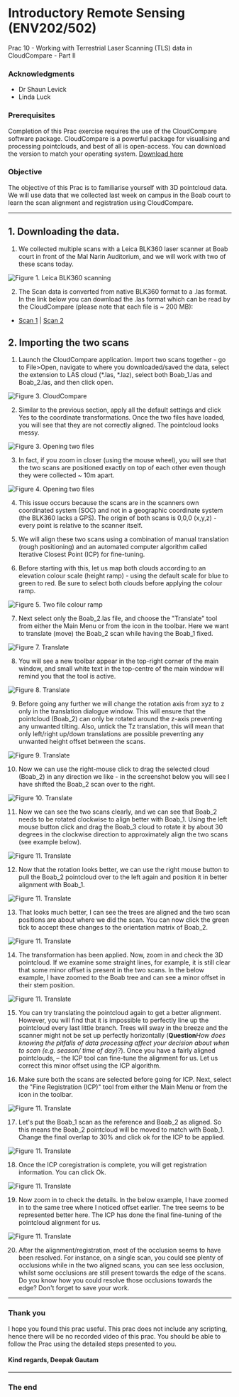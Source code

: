 # Introductory Remote Sensing (ENV202/502)
Prac 10 - Working with Terrestrial Laser Scanning (TLS) data in CloudCompare - Part II


### Acknowledgments 
- Dr Shaun Levick
- Linda Luck

### Prerequisites

Completion of this Prac exercise requires the use of the CloudCompare software package. CloudCompare is a powerful package for visualising and processing pointclouds, and best of all is open-access. You can download the version to match your operating system. [Download here](https://www.danielgm.net/cc/)

### Objective
The objective of this Prac is to familiarise yourself with 3D pointcloud data. We will use data that we collected last week on campus in the Boab court to learn the scan alignment and registration using CloudCompare. 

---------------------------------------------------

## 1. Downloading the data.
1. We collected multiple scans with a Leica BLK360 laser scanner at Boab court in front of the Mal Narin Auditorium, and we will work with two of these scans today.

![Figure 1. Leica BLK360 scanning](Figures/Prac09_BoabLidar.png)

2. The Scan data is converted from native BLK360 format to a .las format. In the link below you can download the .las format which can be read by the CloudCompare (please note that each file is ~ 200 MB):

- [Scan 1](https://charlesdarwinuni-my.sharepoint.com/:u:/g/personal/deepak_gautam_cdu_edu_au/EQLh_JE920JLp_blNIwjTKsBiGV8vVQzt1FMhq6hNhOvAw?e=6X6zBP) | [Scan 2](https://charlesdarwinuni-my.sharepoint.com/:u:/g/personal/deepak_gautam_cdu_edu_au/ERJnGoCYMHVAi85v6DKOWMIB5e4ydWOG5zyEwNVHqeTEFQ?e=4q7Ar5)

## 2. Importing the two scans

1. Launch the CloudCompare application. Import two scans together - go to File>Open, navigate to where you downloaded/saved the data, select the extension to LAS cloud (*.las, *.laz), select both Boab_1.las and Boab_2.las, and then click open.

![Figure 3. CloudCompare](Figures/Prac10_OpenTwoScans.png)

2. Similar to the previous section, apply all the default settings and click Yes to the coordinate transformations. Once the two files have loaded, you will see that they are not correctly aligned. The pointcloud looks messy.

![Figure 3. Opening two files](Figures/Prac10_ImportTwoScans.png)

3. In fact, if you zoom in closer (using the mouse wheel), you will see that the two scans are positioned exactly on top of each other even though they were collected ~ 10m apart.

![Figure 4. Opening two files](Figures/Prac10_TwoSanSamePosition.png)

4. This issue occurs because the scans are in the scanners own coordinated system (SOC) and not in a geographic coordinate system (the BLK360 lacks a GPS). The origin of both scans is 0,0,0 (x,y,z) - every point is relative to the scanner itself.

5. We will align these two scans using a combination of manual translation (rough positioning) and an automated computer algorithm called Iterative Closest Point (ICP) for fine-tuning.

6. Before starting with this, let us map both clouds according to an elevation colour scale (height ramp) - using the default scale for blue to green to red. Be sure to select both clouds before applying the colour ramp.

![Figure 5. Two file colour ramp](Figures/Prac10_HeightRamp2Scans.png)

7. Next select only the Boab_2.las file, and choose the "Translate" tool from either the Main Menu or from the icon in the toolbar. Here we want to translate (move) the Boab_2 scan while having the Boab_1 fixed.

![Figure 7. Translate](Figures/Prac10_Translate.png)


8. You will see a new toolbar appear in the top-right corner of the main window, and small white text in the top-centre of the main window will remind you that the tool is active.

![Figure 8. Translate](Figures/Prac10_ToolbarActive.png)

9. Before going any further we will change the rotation axis from xyz to z only in the translation dialogue window. This will ensure that the pointcloud (Boab_2) can only be rotated around the z-axis preventing any unwanted tilting. Also, untick the Tz translation, this will mean that only left/right up/down translations are possible preventing any unwanted height offset between the scans.

![Figure 9. Translate](Figures/Prac10_Zrotation.png)

10. Now we can use the right-mouse click to drag the selected cloud (Boab_2) in any direction we like - in the screenshot below you will see I have shifted the Boab_2 scan over to the right.

![Figure 10. Translate](Figures/Prac10_TranslateRight.png)

11. Now we can see the two scans clearly, and we can see that Boab_2 needs to be rotated clockwise to align better with Boab_1. Using the left mouse button click and drag the Boab_3 cloud to rotate it by about 30 degrees in the clockwise direction to approximately align the two scans (see example below). 

![Figure 11. Translate](Figures/Prac10_Rotate.png)

12. Now that the rotation looks better, we can use the right mouse button to pull the Boab_2 pointcloud over to the left again and position it in better alignment with Boab_1.

![Figure 11. Translate](Figures/Prac10_TranslateBack.png)

13. That looks much better, I can see the trees are aligned and the two scan positions are about where we did the scan. You can now click the green tick to accept these changes to the orientation matrix of Boab_2.

![Figure 11. Translate](Figures/Prac10_Accept.png)

14. The transformation has been applied. Now, zoom in and check the 3D pointcloud. If we examine some straight lines, for example, it is still clear that some minor offset is present in the two scans. In the below example, I have zoomed to the Boab tree and can see a minor offset in their stem position.  

![Figure 11. Translate](Figures/Prac10_MinorOffset.png)

15. You can try translating the pointcloud again to get a better alignment. However, you will find that it is impossible to perfectly line up the pointcloud every last little branch. Trees will sway in the breeze and the scanner might not be set up perfectly horizontally (**Question***How does knowing the pitfalls of data processing affect your decision about when to scan (e.g. season/ time of day)?*). Once you have a fairly aligned pointclouds, – the ICP tool can fine-tune the alignment for us. Let us correct this minor offset using the ICP algorithm. 

16. Make sure both the scans are selected before going for ICP. Next, select the "Fine Registration (ICP)" tool from either the Main Menu or from the icon in the toolbar. 

![Figure 11. Translate](Figures/Prac10_ICP.png)

17. Let's put the Boab_1 scan as the reference and Boab_2 as aligned. So this means the Boab_2 pointcloud will be moved to match with Boab_1. Change the final overlap to 30% and click ok for the ICP to be applied. 

![Figure 11. Translate](Figures/Prac10_ICPSettings.png)

18. Once the ICP coregistration is complete, you will get registration information. You can click Ok.

![Figure 11. Translate](Figures/Prac10_ICPResult.png)

19. Now zoom in to check the details. In the below example, I have zoomed in to the same tree where I noticed offset earlier. The tree seems to be represented better here. The ICP has done the final fine-tuning of the pointcloud alignment for us.   

![Figure 11. Translate](Figures/Prac10_Final.png)

20. After the alignment/registration, most of the occlusion seems to have been resolved. For instance, on a single scan, you could see plenty of occlusions while in the two aligned scans, you can see less occlusion, whilst some occlusions are still present towards the edge of the scans. Do you know how you could resolve those occlusions towards the edge? Don't forget to save your work. 
  

-------
### Thank you

I hope you found this prac useful. This prac does not include any scripting, hence there will be no recorded video of this prac. You should be able to follow the Prac using the detailed steps presented to you. 

#### Kind regards, Deepak Gautam
------
### The end
